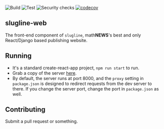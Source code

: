 ![Build](https://github.com/UWmathNEWS/slugline-web/workflows/Build/badge.svg)
![Test](https://github.com/UWmathNEWS/slugline-web/workflows/Test/badge.svg)
![Security checks](https://github.com/UWmathNEWS/slugline-web/workflows/Security%20checks/badge.svg)
[![codecov](https://codecov.io/gh/UWmathNEWS/slugline-web/branch/master/graph/badge.svg)](https://codecov.io/gh/UWmathNEWS/slugline-web)

## slugline-web
The front-end component of `slugline`, math**NEWS**'s best and only React/Django based publishing website.

## Running
- It's a standard create-react-app project, `npm run start` to run. 
- Grab a copy of the server [here](https://github.com/UWmathNEWS/slugline-api). 
- By default, the server runs at port 8000, and the `proxy` setting in `package.json` is designed to redirect requests from the dev server to there. If you change the server port, change the port in `package.json` as well.

## Contributing
Submit a pull request or something.
